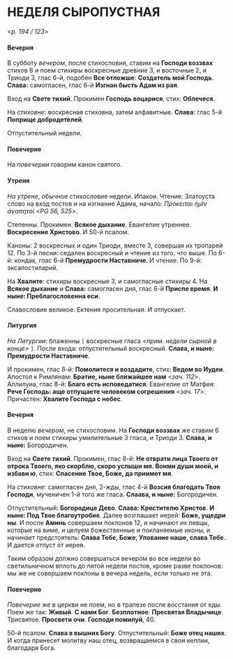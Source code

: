 
# НЕДЕЛЯ СЫРОПУСТНАЯ

<*p. 194 / 123*>

#### Вечерня

В субботу *вечером*, после стихословия, ставим на **Господи воззвах** стихов 8 и поем стихиры воскресные 
древние 3, и восточные 2, и Триоди 3, глас 6-й, подобен **Все отложше**: **Создатель мой Господь**. 
**Слава:** самогласен, глас 6-й **Изгнан бысть Адам из рая**. 

Вход на **Свете тихий**. Прокимен **Господь воцарися**, стих: **Облечеся**. 

На *стиховне*: воскресная стиховна, затем алфавитные. **Слава:** глас 5-й **Поприще добродетелей**.    

Отпустительный недели.  

#### Повечерие

На *повечерии* говорим канон святого. 

#### Утреня

*На утрене*, обычное стихословие недели. Ипакои. Чтение: Златоуста слово на вход постов и на изгнание 
Адама, начало: *Πρόκειται ἡμῖν ἀγαπητοί* <*PG 56, 525*>.   

Степенны. Прокимен. **Всякое дыхание**. Евангелие утреннее. **Воскресение Христово**. 
И 50-й псалом. 

Каноны: 2 воскресных и один Триоди, вместе 3, совершая их тропарей 12. 
По 3-й песни: седален воскресный и чтение из того, что выше. 
По 6-й: кондак, глас 6-й **Премудрости Наставниче**. И чтение.
По 9-й: эксапостиларий. 

На **Хвалите**: стихиры воскресные 3, и самогласные стихиры 4. На **Всякое дыхание** и **Слава:** 
самогласен дня, глас 6-й **Приспе время**. **И ныне: Преблагословенна еси**. 

Славословие великое. Ектения просительная. И отпускает.  

#### Литургия

*На Литургии*: блаженны `[` воскресные гласа <*прим. недели сырной в конце*> `]`. 
После входа: отпустительный воскресный. **Слава, и ныне: Премудрости Наставниче**.  

И прокимен, глас 8-й: **Помолитеся и воздадите**, стих: **Ведом во Иудеи**. 
Апостол к Римлянам: **Братие, ныне ближайшее нам** <*зач. 112*>.   
Аллилуиа, глас 8-й: **Благо есть исповедатися**. 
Евангелие от Матфея: **Рече Господь: аще отпущаете человеком согрешения** <*зач. 17*>.  
Причастен: **Хвалите Господа с небес**. 

#### Вечерня

В неделю *вечером*, не стихословим. На **Господи воззвах** же ставим 6 стихов и поем стихиры 
умилительные 3 гласа, и Триоди 3. **Слава, и ныне:** Богородичен. 

Вход на **Свете тихий**. Прокимен, глас 8-й: **Не отврати лица Твоего от отрока Твоего, яко скорблю, 
скоро услыши мя. Вонми души моей, и избави ю**, стих: **Спасение Твое, Боже, да приимет мя**.   

На *стиховне*: самогласен дня, 2-жды, глас 4-й **Возсия благодать Твоя Господи**, мученичен 1-й того же 
гласа. **Слаава, и ныне:** Богородичен. 

Отпустительный: **Богородице Дево**. **Слава: Крестителю Христов**. **И ныне: Под Твое благоутробие**. 
Далее возглашает иерей: **Боже, ущедри ны**. И после **Аминь** совершаем поклонов 12, и начинают их 
певцы, которые на виме, и целуем божественные и покланяемые иконы, и начинает предстоятель: 
**Слава Тебе, Боже, Упование наше, слава Тебе**. И дается отпуст от иерея.  

Таким образом должно совершаться вечером во все недели во светильничном вплоть до пятой недели постов, 
кроме разве поклонов: мы же не совершаем поклоны в вечера недель, если только не эта. 

#### Повечерие

*Повечерие* же в церкви не поем, но в трапезе после восстания от еды. Поем же так: 
**Живый**. **С нами Бог**. **Безплотное**. **Пресвятая Владычице**. Трисвятое. **Просвети очи**. 
**Господи помилуй**, 40. 

50-й псалом. **Слава в вышних Богу**. Отпустительный: **Боже отец наших**. И когда принесет молитву 
наш отец, возвращаемся в свои келлии, благодаря Бога. 
